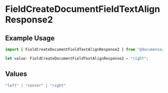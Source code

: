 # FieldCreateDocumentFieldTextAlignResponse2

## Example Usage

```typescript
import { FieldCreateDocumentFieldTextAlignResponse2 } from "@documenso/sdk-typescript/models/operations";

let value: FieldCreateDocumentFieldTextAlignResponse2 = "right";
```

## Values

```typescript
"left" | "center" | "right"
```